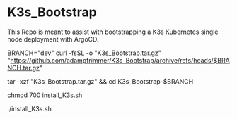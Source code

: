 # K3s_Bootstrap
This Repo is meant to assist with bootstrapping a K3s Kubernetes single node deployment with ArgoCD.


BRANCH="dev"
curl -fsSL -o "K3s_Bootstrap.tar.gz" "https://github.com/adampfrimmer/K3s_Bootstrap/archive/refs/heads/$BRANCH.tar.gz"

tar -xzf "K3s_Bootstrap.tar.gz" && cd K3s_Bootstrap-$BRANCH

chmod 700 install_K3s.sh

./install_K3s.sh
